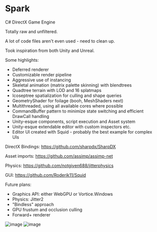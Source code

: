 # Spark
C# DirectX Game Engine

Totally raw and unfiltered.

A lot of code files aren't even used - need to clean up.

Took inspiration from both Unity and Unreal.


Some highlights:
- Deferred renderer
- Customizable render pipeline
- Aggressive use of instancing
- Skeletal animation (matrix palette skinning) with blendtrees
- Quadtree terrain with LOD and 16 splatmaps
- Icoseptree spatialization for culling and shape queries
- GeometryShader for foilage (booh, MeshShaders next)
- Multithreaded, using all available cores where possible 
- CommandBuffer pattern to minimize state switching and efficient DrawCall handling
- Unity-esque components, script execution and Asset system
- Unity-esque extendable editor with custom inspectors etc.
- Editor UI created with Squid - probably the best example for complex UIs


DirectX Bindings: https://github.com/sharpdx/SharpDX

Asset imports: https://github.com/assimp/assimp-net

Physics: https://github.com/notgiven688/jitterphysics

GUI: https://github.com/Roderik11/Squid


Future plans:
- Graphics API: either WebGPU or Vortice.Windows
- Physics: Jitter2
- "Bindless" approach
- GPU frustum and occlusion culling
- Forward+ renderer

![image](https://github.com/Roderik11/Spark/assets/5743257/013eb957-242b-48b6-920d-29903a9a5e17)
![image](https://github.com/Roderik11/Spark/assets/5743257/2b572531-5812-4003-8f90-2b4150faabbf)
